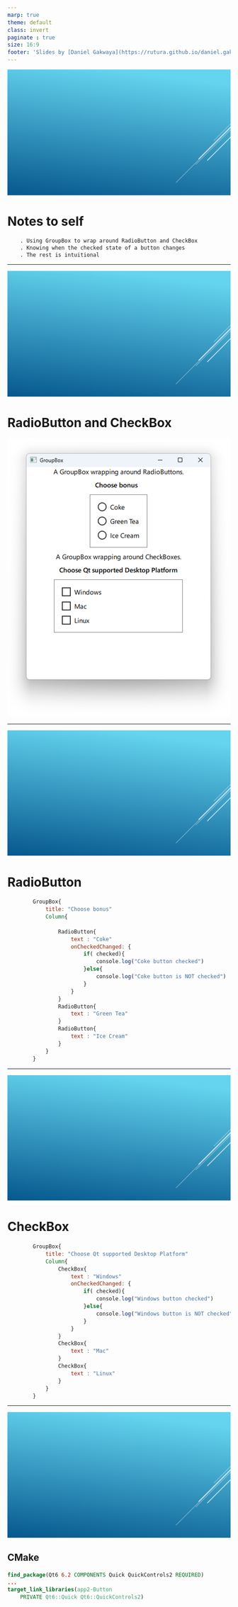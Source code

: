 ```yaml
---
marp: true
theme: default
class: invert
paginate : true
size: 16:9
footer: 'Slides by [Daniel Gakwaya](https://rutura.github.io/daniel.gakwaya/) at [LearnQtGuide](https://www.learnqt.guide/)'
---
```

![bg](images/slide_background.png)
# Notes to self
        . Using GroupBox to wrap around RadioButton and CheckBox
        . Knowing when the checked state of a button changes
        . The rest is intuitional
        

---
![bg](images/slide_background.png)
# RadioButton and CheckBox
![](images/1.png)

---
![bg](images/slide_background.png)
# RadioButton
```qml
        GroupBox{
            title: "Choose bonus"
            Column{

                RadioButton{
                    text : "Coke"
                    onCheckedChanged: {
                        if( checked){
                            console.log("Coke button checked")
                        }else{
                            console.log("Coke button is NOT checked")
                        }
                    }
                }
                RadioButton{
                    text : "Green Tea"
                }
                RadioButton{
                    text : "Ice Cream"
                }
            }
        }
```

---

![bg](images/slide_background.png)
# CheckBox
```qml
        GroupBox{
            title: "Choose Qt supported Desktop Platform"
            Column{
                CheckBox{
                    text : "Windows"
                    onCheckedChanged: {
                        if( checked){
                            console.log("Windows button checked")
                        }else{
                            console.log("Windows button is NOT checked")
                        }
                    }
                }
                CheckBox{
                    text : "Mac"
                }
                CheckBox{
                    text : "Linux"
                }
            }
        }
```

---

![bg](images/slide_background.png)
## CMake
```cmake
find_package(Qt6 6.2 COMPONENTS Quick QuickControls2 REQUIRED)
...
target_link_libraries(app2-Button
    PRIVATE Qt6::Quick Qt6::QuickControls2)

```

